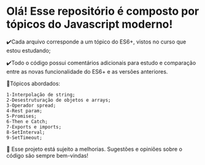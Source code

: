 <h1>Olá! Esse repositório é composto por tópicos do Javascript moderno!</h1>

✔️Cada arquivo corresponde a um tópico do ES6+, vistos no curso que estou estudando;

✔️Todo o código possui comentários adicionais para estudo e comparação entre as novas funcionalidade do ES6+ e as versões anteriores.

📝Tópicos abordados:

    1-Interpolação de string; 
    2-Desestruturação de objetos e arrays; 
    3-Operador spread;
    4-Rest param;
    5-Promises;
    6-Then e Catch;
    7-Exports e imports;
    8-SetInterval;
    9-SetTimeout;   
    
🌱 Esse projeto está sujeito a melhorias. Sugestões e opiniões sobre o código são sempre bem-vindas!

